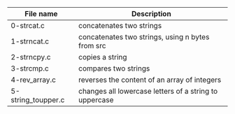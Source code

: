 |File name|Description|
|----------|----------|
|0-strcat.c |concatenates two strings|
|1-strncat.c| concatenates two strings, using n bytes from src|
|2-strncpy.c| copies a string|
|3-strcmp.c| compares two strings|
|4-rev_array.c| reverses the content of an array of integers|
|5-string_toupper.c| changes all lowercase letters of a string to uppercase|
